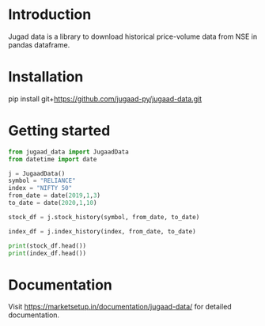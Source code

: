 # Introduction

Jugad data is a library to download historical price-volume data from NSE in pandas dataframe.

# Installation

pip install git+https://github.com/jugaad-py/jugaad-data.git

# Getting started
```python
from jugaad_data import JugaadData
from datetime import date

j = JugaadData()
symbol = "RELIANCE"
index = "NIFTY 50"
from_date = date(2019,1,3)
to_date = date(2020,1,10)

stock_df = j.stock_history(symbol, from_date, to_date)

index_df = j.index_history(index, from_date, to_date)

print(stock_df.head())
print(index_df.head())
```

# Documentation

Visit https://marketsetup.in/documentation/jugaad-data/ for detailed documentation.

